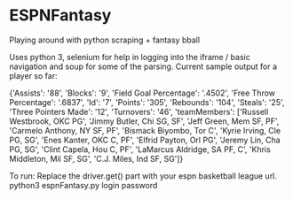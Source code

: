 # ESPNFantasy
Playing around with python scraping + fantasy bball

Uses python 3, selenium for help in logging into the iframe / basic navigation and soup for some of the parsing.
Current sample output for a player so far:

{'Assists': '88',
 'Blocks': '9',
 'Field Goal Percentage': '.4502',
 'Free Throw Percentage': '.6837',
 'Id': '7',
 'Points': '305',
 'Rebounds': '104',
 'Steals': '25',
 'Three Pointers Made': '12',
 'Turnovers': '46',
 'teamMembers': ['Russell Westbrook, OKC PG',
                 'Jimmy Butler, Chi SG, SF',
                 'Jeff Green, Mem SF, PF',
                 'Carmelo Anthony, NY SF, PF',
                 'Bismack Biyombo, Tor C',
                 'Kyrie Irving, Cle PG, SG',
                 'Enes Kanter, OKC C, PF',
                 'Elfrid Payton, Orl PG',
                 'Jeremy Lin, Cha PG, SG',
                 'Clint Capela, Hou C, PF',
                 'LaMarcus Aldridge, SA PF, C',
                 'Khris Middleton, Mil SF, SG',
                 'C.J. Miles, Ind SF, SG']}

To run:
Replace the driver.get() part with your espn basketball league url. 
python3 espnFantasy.py login password
